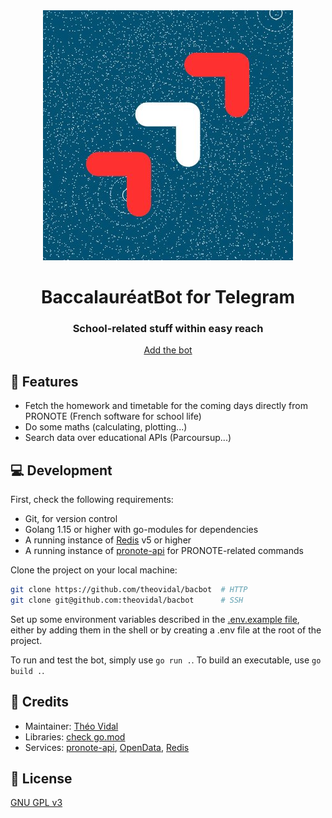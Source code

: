 <div align="center">
    <img src="assets/parcoursup.jpg" alt="parcoursup" max-width="150px">
    <h1>BaccalauréatBot for Telegram</h1>
    <h3>School-related stuff within easy reach</h3>
    <a href="https://t.me/BaccalaureatBot">Add the bot</a>
</div>

## 🌈 Features

- Fetch the homework and timetable for the coming days directly from PRONOTE (French software for school life)
- Do some maths (calculating, plotting...)
- Search data over educational APIs (Parcoursup...)

## 💻 Development

First, check the following requirements:

- Git, for version control
- Golang 1.15 or higher with go-modules for dependencies
- A running instance of [Redis](https://redis.io/) v5 or higher
- A running instance of [pronote-api](https://github.com/Litarvan/pronote-api) for PRONOTE-related commands

Clone the project on your local machine:

```bash
git clone https://github.com/theovidal/bacbot  # HTTP
git clone git@github.com:theovidal/bacbot      # SSH
```

Set up some environment variables described in the [.env.example file](./.env.example), either by adding them in the shell or by creating a .env file at the root of the project.

To run and test the bot, simply use `go run .`. To build an executable, use `go build .`.

## 📜 Credits

- Maintainer: [Théo Vidal](https://github.com/theovidal)
- Libraries: [check go.mod](./go.mod)
- Services: [pronote-api](https://github.com/Litarvan/pronote-api), [OpenData](https://data.enseignementsup-recherche.gouv.fr/explore/dataset/fr-esr-parcoursup/information/?timezone=Europe%2FBerlin&disjunctive.fili=true&sort=tri), [Redis](https://redis.io/)

## 🔐 License

[GNU GPL v3](./LICENSE)
